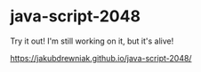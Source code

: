 # java-script-2048
Try it out! I'm still working on it, but it's alive!

https://jakubdrewniak.github.io/java-script-2048/
